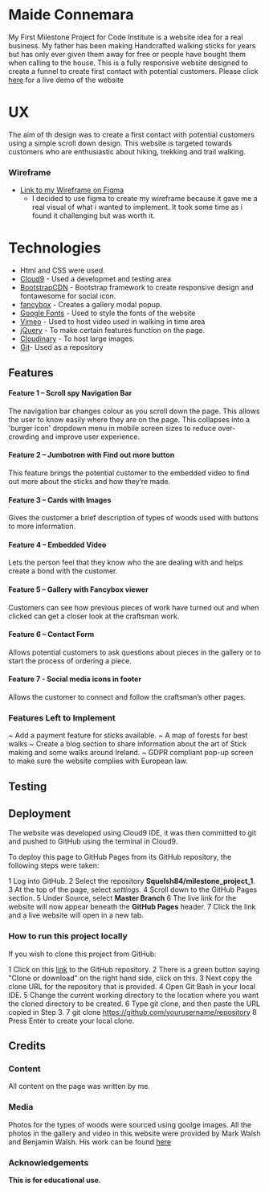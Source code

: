 # Maide Connemara

 My First Milestone Project for Code Institute is a website idea for a real business. My father has been making Handcrafted walking sticks for years but has only ever given them away for free or people have bought them when calling to the house. 
This is a fully responsive website designed to create a funnel to create first contact with potential customers. 
Please click [here](https://squelsh84.github.io/milestone_project_1/) for a live demo of the website 

# UX
 The aim of th design was to create a first contact with potential customers using a simple scroll down design. 
This website is targeted towards customers who are enthusiastic about hiking, trekking and trail walking.
### Wireframe

- [Link to my Wireframe on Figma](https://www.figma.com/file/ejZ5n3XOZiFXWCiDn8KqzQPg/Milestone-Project-1?node-id=0%3A1)
	- I decided to use figma to create my wireframe because it gave me a real visual of what i wanted to implement. It took some time as i found it challenging but was worth it.

# Technologies

- Html and CSS were used.
- [Cloud9](https://c9.io) - Used a developmet and testing area
- [BootstrapCDN](https://www.bootstrapcdn.com/) - Bootstrap framework to create responsive design and fontawesome for social icon.
- [fancybox](https://fancyapps.com/fancybox/3/) - Creates a gallery modal popup.
- [Google Fonts](https://fonts.google.com/) - Used to style the fonts of the website
- [Vimeo](https://vimeo.com) - Used to host video used in walking in time area
- [jQuery](https://jquery.com/) - To make certain features function on the page.
- [Cloudinary](https://cloudinary.com/) - To host large images.
- [Git](https://github.com)- Used as a repository


## Features

#### Feature 1 – Scroll spy Navigation Bar
The navigation bar changes colour as you scroll down the page. This allows the user to know easily where they are on the page.
This collapses into a 'burger icon' dropdown menu in mobile screen sizes to reduce over-crowding and improve user experience.

#### Feature 2 – Jumbotron with Find out more button
This feature brings the potential customer to the embedded video to find out more about the sticks and how they’re made.

#### Feature 3 – Cards with Images
Gives the customer a brief description of types of woods used with buttons to more information.

#### Feature 4 – Embedded Video
Lets the person feel that they know who the are dealing with and helps create a bond with the customer.

#### Feature 5 – Gallery with Fancybox viewer
Customers can see how previous pieces of work have turned out and when clicked can get a closer look at the craftsman work.

#### Feature 6 – Contact Form
Allows potential customers to ask questions about pieces in the gallery or to start the process of ordering a piece.

#### Feature 7 - Social media icons in footer
Allows the customer to connect and follow the craftsman’s other pages.



### Features Left to Implement
~ Add a payment feature for sticks available.
~ A map of forests for best walks
~ Create a blog section to share information about the art of Stick making and some walks around Ireland.
~ GDPR compliant pop-up screen to make sure the website complies with European law.


## Testing


## Deployment

The website was developed using Cloud9 IDE, it was then committed to git and pushed to GitHub using the terminal in Cloud9.

To deploy this page to GitHub Pages from its GitHub repository, the following steps were taken:

1 Log into GitHub.
2 Select the repository **Squelsh84/milestone_project_1**.
3 At the top of the page, select *settings*.
4 Scroll down to the GitHub Pages section.
5 Under Source, select **Master Branch**
6 The live link for the website will now appear beneath the **GitHub Pages** header.
7 Click the link and a live website will open in a new tab.


### How to run this project locally
If you wish to clone this project from GitHub:

1 Click on this [link](https://github.com/Squelsh84/milestone_project_1) to the GitHub repository.
2 There is a green button saying "Clone or download" on the right hand side,  click on this.
3 Next copy the clone URL for the repository that is provided.
4 Open Git Bash in your local IDE.
5 Change the current working directory to the location where you want the cloned directory to be created.
6 Type git clone, and then paste the URL copied in Step 3.
7 git clone https://github.com/yourusername/repository
8 Press Enter to create your local clone.

## Credits

### Content
All content on the page was written by me. 

### Media
Photos for the types of woods were sourced using goolge images.
All the photos in the gallery and video in this website were provided by Mark Walsh and Benjamin Walsh. His work can be found [here]( https://www.benjaminwalsh.ie/)

### Acknowledgements

**This is for educational use.** 

